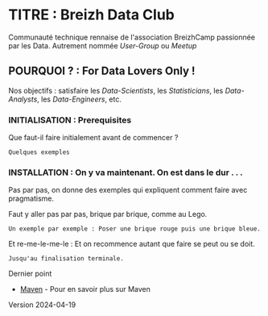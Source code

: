  # TITRE : Breizh Data Club

Communauté technique rennaise de l'association BreizhCamp passionnée par les Data.
Autrement nommée _User-Group_ ou _Meetup_

## POURQUOI ? : For Data Lovers Only ! 

Nos objectifs : satisfaire les _Data-Scientists_, les _Statisticians_, les _Data-Analysts_, les _Data-Engineers_, etc. 

### INITIALISATION : Prerequisites

Que faut-il faire initialement avant de commencer ?

```
Quelques exemples
```

### INSTALLATION : On y va maintenant. On est dans le dur . . .

Pas par pas, on donne des exemples qui expliquent comment faire avec pragmatisme.

Faut y aller pas par pas, brique par brique, comme au Lego.
```
Un exemple par exemple : Poser une brique rouge puis une brique bleue.
```

Et re-me-le-me-le : Et on recommence autant que faire se peut ou se doit.

```
Jusqu'au finalisation terminale.
```
Dernier point 
* [Maven](https://maven.apache.org/) - Pour en savoir plus sur Maven

Version 2024-04-19
